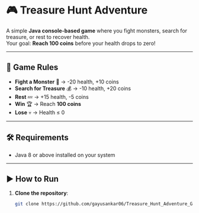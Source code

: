 # 🎮 Treasure Hunt Adventure

A simple **Java console-based game** where you fight monsters, search for treasure, or rest to recover health.  
Your goal: **Reach 100 coins** before your health drops to zero!  

---

## 📜 Game Rules
- **Fight a Monster** 🐉 → -20 health, +10 coins  
- **Search for Treasure** 💰 → -10 health, +20 coins  
- **Rest** 💤 → +15 health, -5 coins  
- **Win** 🏆 → Reach **100 coins**  
- **Lose** 💀 → Health ≤ 0  

---

## 🛠 Requirements
- Java 8 or above installed on your system

---

## ▶️ How to Run

1. **Clone the repository**:
   ```bash
   git clone https://github.com/gayusankar06/Treasure_Hunt_Adventure_Game.git
